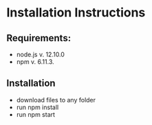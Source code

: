 # Installation Instructions

## Requirements:
  * node.js v. 12.10.0
  * npm v. 6.11.3.

## Installation

  * download files to any folder
  * run npm install
  * run npm start
